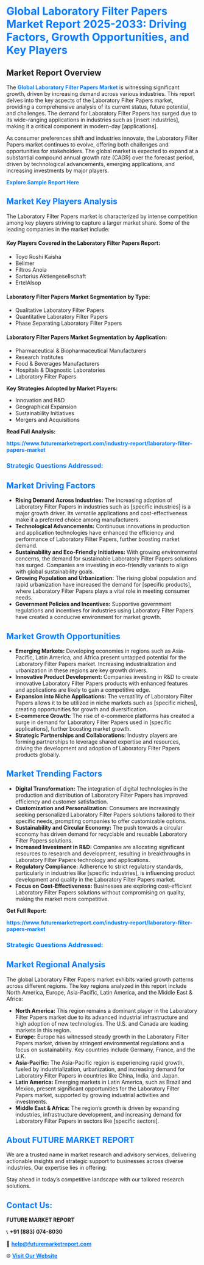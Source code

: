 <h1 style="color: #007BFF;">Global Laboratory Filter Papers Market Report 2025-2033: Driving Factors, Growth Opportunities, and Key Players</h1>

<section id="overview">
<h2>Market Report Overview</h2>
<p>The <a href="https://www.futuremarketreport.com/industry-report/laboratory-filter-papers-market" style="color: #007BFF; text-decoration: none;"><strong>Global Laboratory Filter Papers Market</strong></a> is witnessing significant growth, driven by increasing demand across various industries. This report delves into the key aspects of the Laboratory Filter Papers market, providing a comprehensive analysis of its current status, future potential, and challenges. The demand for Laboratory Filter Papers has surged due to its wide-ranging applications in industries such as [insert industries], making it a critical component in modern-day [applications].</p>
<p>As consumer preferences shift and industries innovate, the Laboratory Filter Papers market continues to evolve, offering both challenges and opportunities for stakeholders. The global market is expected to expand at a substantial compound annual growth rate (CAGR) over the forecast period, driven by technological advancements, emerging applications, and increasing investments by major players.</p>
</section>

<section id="overview">
<p><a href="https://www.futuremarketreport.com/request-sample/reportId=123881" style="color: #007BFF; text-decoration: none;"><strong>Explore Sample Report Here</strong></a></p>
</section>

<section id="key-players">
<h2 style="color: #007BFF;">Market Key Players Analysis</h2>
<p>The Laboratory Filter Papers market is characterized by intense competition among key players striving to capture a larger market share. Some of the leading companies in the market include:</p>
<h4>Key Players Covered in the Laboratory Filter Papers Report:</h4>
<ul><li>Toyo Roshi Kaisha</li><li>Bellmer</li><li>Filtros Anoia</li><li>Sartorius Aktiengesellschaft</li><li>ErtelAlsop</li></ul>
<h4>Laboratory Filter Papers Market Segmentation by Type:</h4>
<ul><li>Qualitative Laboratory Filter Papers</li><li>Quantitative Laboratory Filter Papers</li><li>Phase Separating Laboratory Filter Papers</li></ul>

<h4>Laboratory Filter Papers Market Segmentation by Application:</h4>
<ul><li>Pharmaceutical &amp; Biopharmaceutical Manufacturers</li><li>Research Institutes</li><li>Food &amp; Beverages Manufacturers</li><li>Hospitals &amp; Diagnostic Laboratories</li><li>Laboratory Filter Papers</li></ul>
<p><strong>Key Strategies Adopted by Market Players:</strong></p>
<ul>
<li>Innovation and R&D</li>
<li>Geographical Expansion</li>
<li>Sustainability Initiatives</li>
<li>Mergers and Acquisitions</li>
</ul>
</section>

<section>
<p><strong>Read Full Analysis: </strong></p><a href="https://www.futuremarketreport.com/industry-report/laboratory-filter-papers-market" style="color: #007BFF; text-decoration: none;"><strong>https://www.futuremarketreport.com/industry-report/laboratory-filter-papers-market</strong></a>
<h3 style="color: #007BFF;">Strategic Questions Addressed:</h3>
</section>

<section id="driving-factors">
<h2 style="color: #007BFF;">Market Driving Factors</h2>
<ul>
<li><strong>Rising Demand Across Industries:</strong> The increasing adoption of Laboratory Filter Papers in industries such as [specific industries] is a major growth driver. Its versatile applications and cost-effectiveness make it a preferred choice among manufacturers.</li>
<li><strong>Technological Advancements:</strong> Continuous innovations in production and application technologies have enhanced the efficiency and performance of Laboratory Filter Papers, further boosting market demand.</li>
<li><strong>Sustainability and Eco-Friendly Initiatives:</strong> With growing environmental concerns, the demand for sustainable Laboratory Filter Papers solutions has surged. Companies are investing in eco-friendly variants to align with global sustainability goals.</li>
<li><strong>Growing Population and Urbanization:</strong> The rising global population and rapid urbanization have increased the demand for [specific products], where Laboratory Filter Papers plays a vital role in meeting consumer needs.</li>
<li><strong>Government Policies and Incentives:</strong> Supportive government regulations and incentives for industries using Laboratory Filter Papers have created a conducive environment for market growth.</li>
</ul>
</section>

<section id="growth-opportunities">
<h2 style="color: #007BFF;">Market Growth Opportunities</h2>
<ul>
<li><strong>Emerging Markets:</strong> Developing economies in regions such as Asia-Pacific, Latin America, and Africa present untapped potential for the Laboratory Filter Papers market. Increasing industrialization and urbanization in these regions are key growth drivers.</li>
<li><strong>Innovative Product Development:</strong> Companies investing in R&D to create innovative Laboratory Filter Papers products with enhanced features and applications are likely to gain a competitive edge.</li>
<li><strong>Expansion into Niche Applications:</strong> The versatility of Laboratory Filter Papers allows it to be utilized in niche markets such as [specific niches], creating opportunities for growth and diversification.</li>
<li><strong>E-commerce Growth:</strong> The rise of e-commerce platforms has created a surge in demand for Laboratory Filter Papers used in [specific applications], further boosting market growth.</li>
<li><strong>Strategic Partnerships and Collaborations:</strong> Industry players are forming partnerships to leverage shared expertise and resources, driving the development and adoption of Laboratory Filter Papers products globally.</li>
</ul>
</section>

<section id="trending-factors">
<h2 style="color: #007BFF;">Market Trending Factors</h2>
<ul>
<li><strong>Digital Transformation:</strong> The integration of digital technologies in the production and distribution of Laboratory Filter Papers has improved efficiency and customer satisfaction.</li>
<li><strong>Customization and Personalization:</strong> Consumers are increasingly seeking personalized Laboratory Filter Papers solutions tailored to their specific needs, prompting companies to offer customizable options.</li>
<li><strong>Sustainability and Circular Economy:</strong> The push towards a circular economy has driven demand for recyclable and reusable Laboratory Filter Papers solutions.</li>
<li><strong>Increased Investment in R&D:</strong> Companies are allocating significant resources to research and development, resulting in breakthroughs in Laboratory Filter Papers technology and applications.</li>
<li><strong>Regulatory Compliance:</strong> Adherence to strict regulatory standards, particularly in industries like [specific industries], is influencing product development and quality in the Laboratory Filter Papers market.</li>
<li><strong>Focus on Cost-Effectiveness:</strong> Businesses are exploring cost-efficient Laboratory Filter Papers solutions without compromising on quality, making the market more competitive.</li>
</ul>
</section>

<section>
<p><strong>Get Full Report: </strong></p><a href="https://www.futuremarketreport.com/industry-report/laboratory-filter-papers-market" style="color: #007BFF; text-decoration: none;"><strong>https://www.futuremarketreport.com/industry-report/laboratory-filter-papers-market</strong></a>
<h3 style="color: #007BFF;">Strategic Questions Addressed:</h3>
</section>


<section id="regional-analysis">
<h2 style="color: #007BFF;">Market Regional Analysis</h2>
<p>The global Laboratory Filter Papers market exhibits varied growth patterns across different regions. The key regions analyzed in this report include North America, Europe, Asia-Pacific, Latin America, and the Middle East & Africa:</p>
<ul>
<li><strong>North America:</strong> This region remains a dominant player in the Laboratory Filter Papers market due to its advanced industrial infrastructure and high adoption of new technologies. The U.S. and Canada are leading markets in this region.</li>
<li><strong>Europe:</strong> Europe has witnessed steady growth in the Laboratory Filter Papers market, driven by stringent environmental regulations and a focus on sustainability. Key countries include Germany, France, and the U.K.</li>
<li><strong>Asia-Pacific:</strong> The Asia-Pacific region is experiencing rapid growth, fueled by industrialization, urbanization, and increasing demand for Laboratory Filter Papers in countries like China, India, and Japan.</li>
<li><strong>Latin America:</strong> Emerging markets in Latin America, such as Brazil and Mexico, present significant opportunities for the Laboratory Filter Papers market, supported by growing industrial activities and investments.</li>
<li><strong>Middle East & Africa:</strong> The region’s growth is driven by expanding industries, infrastructure development, and increasing demand for Laboratory Filter Papers in sectors like [specific sectors].</li>
</ul>
</section>

<footer>
<h2 style="color: #007BFF;">About FUTURE MARKET REPORT</h2>
<p>We are a trusted name in market research and advisory services, delivering actionable insights and strategic support to businesses across diverse industries. Our expertise lies in offering:</p>

<p>Stay ahead in today’s competitive landscape with our tailored research solutions.</p>

<h2 style="color: #007BFF;">Contact Us:</h2>
<p><strong>FUTURE MARKET REPORT</strong></p>
<p>📞 <strong>+91 (883) 074-8030</strong></p>
<p>📧 <strong><a href="mailto:help@futuremarketreport.com" style="color: #007BFF;">help@futuremarketreport.com</a></strong></p>
<p>🌐 <strong><a href="https://www.futuremarketreport.com/" style="color: #007BFF;">Visit Our Website</a></strong></p>
</footer>